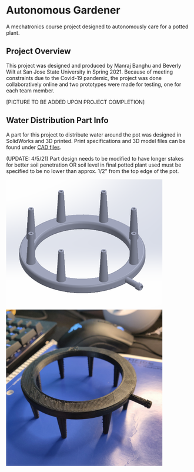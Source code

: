 # Autonomous Gardener
A mechatronics course project designed to autonomously care for a potted plant.

## Project Overview 

This project was designed and produced by Manraj Banghu and Beverly Wilt at San Jose State University in Spring 2021. Because of meeting constraints due to the Covid-19 pandemic, the project was done collaboratively online and two prototypes were made for testing, one for each team member.

[PICTURE TO BE ADDED UPON PROJECT COMPLETION]

## Water Distribution Part Info

A part for this project to distribute water around the pot was designed in SolidWorks and 3D printed. Print specifications and 3D model files can be found under [CAD files](https://github.com/bwilt17/Autonomous-Gardener/tree/main/CAD%20files).

(UPDATE: 4/5/21) Part design needs to be modified to have longer stakes for better soil penetration OR soil level in final potted plant used must be specified to be no lower than approx. 1/2" from the top edge of the pot. 

<img src="https://github.com/bwilt17/Autonomous-Gardener/blob/main/images/partSW-1.PNG" width="425" />
<img src="https://github.com/bwilt17/Autonomous-Gardener/blob/main/images/part1-2.jpg" width="425" />


